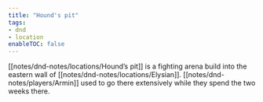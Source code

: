 ```yaml
---
title: "Hound's pit"
tags:
- dnd
- location
enableTOC: false
---
```


[[notes/dnd-notes/locations/Hound’s pit]] is a fighting arena build into the eastern wall of [[notes/dnd-notes/locations/Elysian]]. [[notes/dnd-notes/players/Armin]] used to go there extensively while they spend the two weeks there.